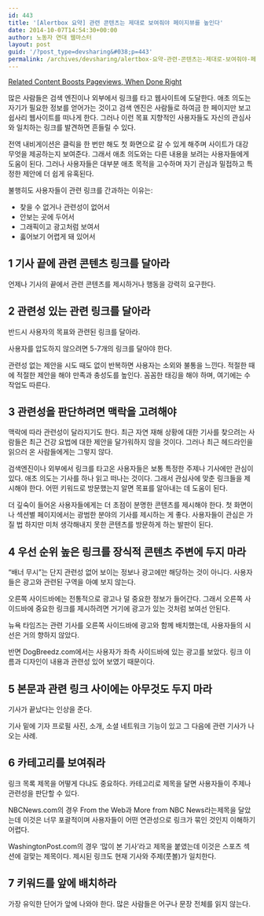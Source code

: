 ```yaml
---
id: 443
title: '[Alertbox 요약] 관련 콘텐츠는 제대로 보여줘야 페이지뷰를 높인다'
date: 2014-10-07T14:54:30+00:00
author: 노동자 연대 웹마스터
layout: post
guid: '/?post_type=devsharing&#038;p=443'
permalink: /archives/devsharing/alertbox-요약-관련-콘텐츠는-제대로-보여줘야-페이지뷰를
---
```

<a href="http://nngroup.us4.list-manage.com/track/click?u=538d934a891681a5d850bb4e5&id=e401fb34e2&e=32cb419f12" target="_self">Related Content Boosts Pageviews, When Done Right</a>

많은 사람들은 검색 엔진이나 외부에서 링크를 타고 웹사이트에 도달한다. 애초 의도는 자기가 필요한 정보를 얻어가는 것이고 검색 엔진은 사람들로 하여금 한 페이지만 보고 쉽사리 웹사이트를 떠나게 한다. 그러나 이런 목표 지향적인 사용자들도 자신의 관심사와 일치하는 링크를 발견하면 흔들릴 수 있다.

전역 내비게이션은 클릭을 한 번만 해도 첫 화면으로 갈 수 있게 해주며 사이트가 대강 무엇을 제공하는지 보여준다. 그래서 애초 의도와는 다른 내용을 보려는 사용자들에게 도움이 된다. 그러나 사용자들은 대부분 애초 목적을 고수하며 자기 관심과 밀접하고 특정한 제안에 더 쉽게 유혹된다.

불행히도 사용자들이 관련 링크를 간과하는 이유는:

  * 찾을 수 없거나 관련성이 없어서
  * 안보는 곳에 두어서
  * 그래픽이고 광고처럼 보여서
  * 훓어보기 어렵게 돼 있어서

## 1 기사 끝에 관련 콘텐츠 링크를 달아라

언제나 기사의 끝에서 관련 콘텐츠를 제시하거나 행동을 강력히 요구한다.

## 2 관련성 있는 관련 링크를 달아라

반드시 사용자의 목표와 관련된 링크를 달아라.

사용자를 압도하지 않으려면 5-7개의 링크를 달아야 한다.

관련성 없는 제안을 시도 때도 없이 반복하면 사용자는 소외와 불통을 느낀다. 적절한 때에 적절한 제안을 해야 만족과 충성도를 높인다. 꼼꼼한 태깅을 해야 하며, 여기에는 수작업도 따른다.

## 3 관련성을 판단하려면 맥락을 고려해야

맥락에 따라 관련성이 달라지기도 한다. 최근 자연 재해 상황에 대한 기사를 찾으려는 사람들은 최근 건강 요법에 대한 제안을 달가워하지 않을 것이다. 그러나 최근 헤드라인을 읽으러 온 사람들에게는 그렇지 않다.

검색엔진이나 외부에서 링크를 타고온 사용자들은 보통 특정한 주제나 기사에만 관심이 있다. 애초 의도는 기사를 하나 읽고 떠나는 것이다. 그래서 관심사에 맞춘 링크들을 제시해야 한다. 어떤 키워드로 방문했는지 알면 목표를 알아내는 데 도움이 된다.

더 깊숙이 들어온 사용자들에게는 더 초점이 분명한 콘텐츠를 제시해야 한다. 첫 화면이나 섹션별 페이지에서는 광범한 분야의 기사를 제시하는 게 좋다. 사용자들이 관심은 가질 법 하지만 미처 생각해내지 못한 콘텐츠를 방문하게 하는 발판이 된다.

## 4 우선 순위 높은 링크를 장식적 콘텐츠 주변에 두지 마라

“배너 무시”는 단지 관련성 없어 보이는 정보나 광고에만 해당하는 것이 아니다. 사용자들은 광고와 관련된 구역을 아예 보지 않는다.

오른쪽 사이드바에는 전통적으로 광고나 덜 중요한 정보가 들어간다. 그래서 오른쪽 사이드바에 중요한 링크를 제시하려면 거기에 광고가 있는 것처럼 보여선 안된다.

뉴욕 타임즈는 관련 기사를 오른쪽 사이드바에 광고와 함께 배치했는데, 사용자들의 시선은 거의 향하지 않았다.

반면 DogBreedz.com에서는 사용자가 좌측 사이드바에 있는 광고를 보았다. 링크 이름과 디자인이 내용과 관련성 있어 보였기 때문이다.

## 5 본문과 관련 링크 사이에는 아무것도 두지 마라

기사가 끝났다는 인상을 준다.

기사 밑에 기자 프로필 사진, 소개, 소셜 네트워크 기능이 있고 그 다음에 관련 기사가 나오는 사례.

## 6 카테고리를 보여줘라

링크 목록 제목을 어떻게 다냐도 중요하다. 카테고리로 제목을 달면 사용자들이 주제나 관련성을 판단할 수 있다.

NBCNews.com의 경우 From the Web과 More from NBC News라는제목을 달았는데 이것은 너무 포괄적이며 사용자들이 어떤 연관성으로 링크가 묶인 것인지 이해하기 어렵다.

WashingtonPost.com의 경우 ‘많이 본 기사’라고 제목을 붙였는데 이것은 스포츠 섹션에 걸맞는 제목이다. 제시된 링크도 현재 기사와 주제(풋볼)가 일치한다.

## 7 키워드를 앞에 배치하라

가장 유익한 단어가 앞에 나와야 한다. 많은 사람들은 어구나 문장 전체를 읽지 않는다.